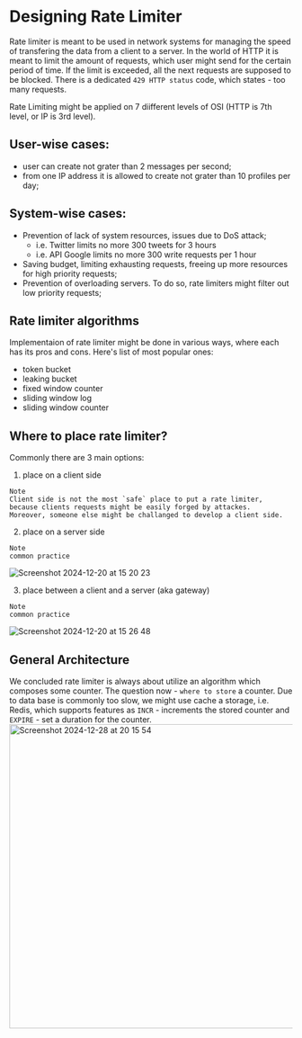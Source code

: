 # Designing Rate Limiter
Rate limiter is meant to be used in network systems for managing the speed of transfering the data from a client to a server. In the world of HTTP it is meant to limit the amount of requests, which user might send for the certain period of time. If the limit is exceeded, all the next requests are supposed to be blocked. There is a dedicated `429 HTTP status` code, which states - too many requests.

Rate Limiting might be applied on 7 diifferent levels of OSI (HTTP is 7th level, or IP is 3rd level).

## User-wise cases:
- user can create not grater than 2 messages per second;
- from one IP address it is allowed to create not grater than 10 profiles per day;

## System-wise cases:
- Prevention of lack of system resources, issues due to DoS attack;
    - i.e. Twitter limits no more 300 tweets for 3 hours
    - i.e. API Google limits no more 300 write requests per 1 hour
- Saving budget, limiting exhausting requests, freeing up more resources for high priority requests;
- Prevention of overloading servers. To do so, rate limiters might filter out low priority requests;


## Rate limiter algorithms
Implementaion of rate limiter might be done in various ways, where each has its pros and cons. Here's list of most popular ones:
- token bucket
- leaking bucket
- fixed window counter
- sliding window log
- sliding window counter

## Where to place rate limiter?
Commonly there are 3 main options:
1. place on a client side
```text
Note
Client side is not the most `safe` place to put a rate limiter, because clients requests might be easily forged by attackes. 
Moreover, someone else might be challanged to develop a client side.
```
2. place on a server side
```text
Note
common practice
```
![Screenshot 2024-12-20 at 15 20 23](https://github.com/user-attachments/assets/031173ae-79fb-4ea7-8f81-e84b69b28ac3)


3. place between a client and a server (aka gateway)
```text
Note
common practice
```

![Screenshot 2024-12-20 at 15 26 48](https://github.com/user-attachments/assets/1912c5d8-ed10-4e28-aefb-89fb0f50f25d)

## General Architecture
We concluded rate limiter is always about utilize an algorithm which composes some counter. The question now - `where to store` a counter. Due to data base is commonly too slow, we might use cache a storage, i.e. Redis, which supports features as `INCR` - increments the stored counter and `EXPIRE` - set a duration for the counter.
<img width="541" alt="Screenshot 2024-12-28 at 20 15 54" src="https://github.com/user-attachments/assets/b04dce85-b8d0-455b-8efb-2e70a0b35df2" />

